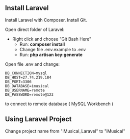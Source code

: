 ## Install Laravel

Install Laravel with Composer.
Install Git.

Open direct folder of Laravel: 
 - Right click and choose "Git Bash Here"
    - Run: **composer install**
    - Change file .env.example to .env 
    - Run: **php artisan key:generate**

Open file .env and change:

    DB_CONNECTION=mysql
    DB_HOST=27.74.219.184
    DB_PORT=3306
    DB_DATABASE=imusical
    DB_USERNAME=remote
    DB_PASSWORD=remote@123

to connect to remote database ( MySQL Workbench ) 


## Using Laravel Project

Change project name from "iMusical_Laravel" to "iMusical"
